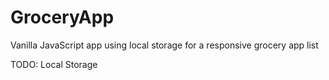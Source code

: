 # GroceryApp
Vanilla JavaScript app using local storage for a responsive grocery app list

TODO: Local Storage
